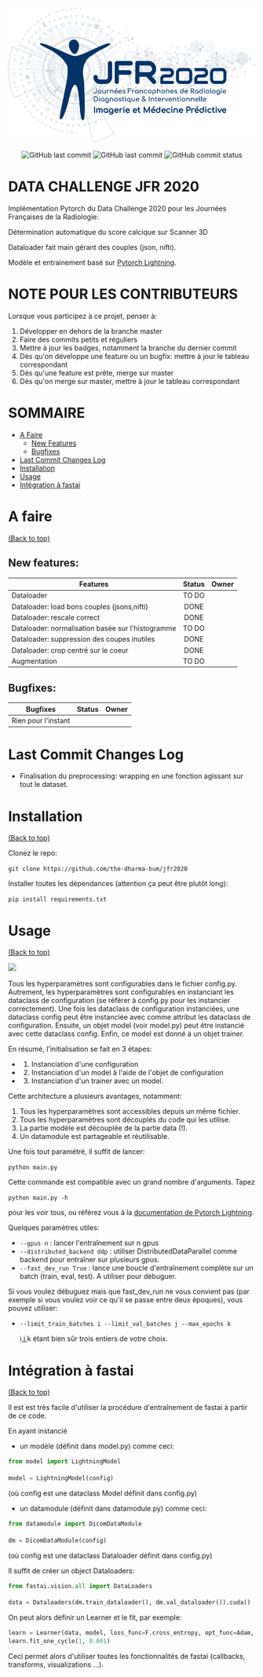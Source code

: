 <!--
+----------------------------------------------------------------------------------------------------+
|                                                                                                    |
|                                            BANNER & SHIELD                                         |
|                                                                                                    |
+----------------------------------------------------------------------------------------------------+
 -->


![](./img/sfr.jpg)

<p align="center">
    <!-- Last Master Commit-->
    <img src="https://img.shields.io/github/last-commit/the-dharma-bum/JFR2020?label=last%20master%20commit&style=flat-square"
         alt="GitHub last commit">
        <!-- Last Commit-->
    <img src="https://img.shields.io/github/last-commit/the-dharma-bum/JFR2020/master?style=flat-square"
         alt="GitHub last commit">
    <!-- Commit Status -->
    <img src="https://img.shields.io/github/commit-status/the-dharma-bum/JFR2020/master/eca2cb36cf952f86dcd3fc9112890c92913f8b60?style=flat-square"
         alt="GitHub commit status">
</p>

<!--
+----------------------------------------------------------------------------------------------------+
|                                                                                                    |
|                                               MAIN TITLE                                           |
|                                                                                                    |
+----------------------------------------------------------------------------------------------------+
 -->

# DATA CHALLENGE JFR 2020

Implémentation Pytorch du Data Challenge 2020 pour les Journées Françaises de la Radiologie:

Détermination automatique du score calcique sur Scanner 3D


Dataloader fait main gérant des couples (json, nifti).

Modèle et entrainement basé sur [Pytorch Lightning](https://github.com/PyTorchLightning/pytorch-lightning).


<!--
+----------------------------------------------------------------------------------------------------+
|                                                                                                    |
|                                                DEVNOTE                                             |
|                                                                                                    |
+----------------------------------------------------------------------------------------------------+
 -->

# NOTE POUR LES CONTRIBUTEURS

Lorsque vous participez à ce projet, penser à: 

1. Développer en dehors de la branche master
2. Faire des commits petits et réguliers
3. Mettre à jour les badges, notamment la branche du dernier commit
4. Dès qu'on développe une feature ou un bugfix: mettre à jour le tableau correspondant
5. Dès qu'une feature est prête, merge sur master
6. Dès qu'on merge sur master, mettre à jour le tableau correspondant


<!--
+----------------------------------------------------------------------------------------------------+
|                                                                                                    |
|                                          TABLE OF CONTENTS                                         |
|                                                                                                    |
+----------------------------------------------------------------------------------------------------+
 -->

# SOMMAIRE

- [A Faire](#a-faire)
     - [New Features](#new-features)
     - [Bugfixes](#bugfixes)
- [Last Commit Changes Log](#last-commit-changes-log)
- [Installation](#installation)
- [Usage](#usage)
- [Intégration à fastai](#integration-a-fastai)


<!--
+----------------------------------------------------------------------------------------------------+
|                                                                                                    |
|                                                  TO DO                                             |
|                                                                                                    |
+----------------------------------------------------------------------------------------------------+
 -->


# A faire
[(Back to top)](#sommaire)

## New features:

| Features                                                 |      Status      |     Owner    |
|----------------------------------------------------------|:----------------:|:------------:|
| Dataloader                                               |  TO DO           |              |
| Dataloader: load bons couples (jsons,nifti)              |  DONE            |              |
| Dataloader: rescale correct                              |  DONE            |              |
| Dataloader: normalisation basée sur l'histogramme        |  TO DO           |              |
| Dataloader: suppression des coupes inutiles              |  DONE            |              |
| Dataloader: crop centré sur le coeur                     |  DONE            |              |
| Augmentation                                             |  TO DO           |              |


## Bugfixes:

| Bugfixes                                                 |      Status      |     Owner    |
|----------------------------------------------------------|:----------------:|:------------:|
| Rien pour l'instant                                      |                  |              |

<!--
+----------------------------------------------------------------------------------------------------+
|                                                                                                    |
|                                              CHANGES LOG                                           |
|                                                                                                    |
+----------------------------------------------------------------------------------------------------+
 -->


# Last Commit Changes Log

- Finalisation du preprocessing: wrapping en une fonction agissant sur tout le dataset.


<!--
+----------------------------------------------------------------------------------------------------+
|                                                                                                    |
|                                              INSTALLATION                                          |
|                                                                                                    |
+----------------------------------------------------------------------------------------------------+
 -->

# Installation
[(Back to top)](#sommaire)

Clonez le repo:

```git clone https://github.com/the-dharma-bum/jfr2020```

Installer toutes les dépendances (attention ça peut être plutôt long):

``` pip install requirements.txt ```


<!--
+----------------------------------------------------------------------------------------------------+
|                                                                                                    |
|                                                 USAGE                                              |
|                                                                                                    |
+----------------------------------------------------------------------------------------------------+
 -->

# Usage
[(Back to top)](#sommaire)

![](./img/arch.png)

Tous les hyperparamètres sont configurables dans le fichier config.py.
Autrement, les hyperparamètres sont configurables en instanciant les dataclass de configuration (se référer à config.py pour les instancier correctement).
Une fois les dataclass de configuration instanciées, une dataclass config peut être instanciée avec comme attribut les dataclass de configuration.
Ensuite, un objet model (voir model.py) peut être instancié avec cette dataclass config.
Enfin, ce model est donné à un objet trainer. 

En résumé, l'initialisation se fait en 3 étapes: 
- 1. Instanciation d'une configuration
- 2. Instanciation d'un model à l'aide de l'objet de configuration
- 3. Instanciation d'un trainer avec un model.


Cette architecture a plusieurs avantages, notamment:

1. Tous les hyperparamètres sont accessibles depuis un même fichier. 
2. Tous les hyperparamètres sont découplés du code qui les utilise.
3. La partie modèle est découplée de la partie data (!).
4. Un datamodule est partageable et réutilisable.

Une fois tout paramétré, il suffit de lancer:

```python main.py ```

Cette commande est compatible avec un grand nombre d'arguments. Tapez

```python main.py -h ```

pour les voir tous, ou référez vous à la [documentation de Pytorch Lightning](https://pytorch-lightning.readthedocs.io/en/latest/).

Quelques paramètres utiles:

- ```--gpus n``` : lancer l'entraînement sur n gpus
- ```--distributed_backend ddp``` : utiliser DistributedDataParallel comme backend pour entraîner sur plusieurs gpus.
- ```--fast_dev_run True``` : lance une boucle d'entraînement complète sur un batch (train, eval, test). A utiliser pour débuguer.

Si vous voulez débuguez mais que fast_dev_run ne vous convient pas (par exemple si vous voulez voir ce qu'il se passe entre deux époques), vous pouvez utiliser:

- ```--limit_train_batches i --limit_val_batches j --max_epochs k```
     
     i,j,k étant bien sûr trois entiers de votre choix.




# Intégration à fastai
[(Back to top)](#sommaire)

Il est est très facile d'utiliser la procédure d'entraînement de fastai à partir de ce code. 

En ayant instancié 

- un modèle (définit dans model.py) comme ceci:
```python
from model import LightningModel

model = LightningModel(config)
```
(où config est une dataclass Model définit dans config.py)

- un datamodule (définit dans datamodule.py) comme ceci:
```python
from datamodule import DicomDataModule

dm = DicomDataModule(config)
```
(où config est une dataclass Dataloader définit dans config.py)

Il suffit de créer un object Dataloaders:
```python
from fastai.vision.all import DataLoaders

data = Dataloaders(dm.train_dataloader(), dm.val_dataloader()).cuda()
```

On peut alors définir un Learner et le fit, par exemple:
```python
learn = Learner(data, model, loss_func=F.cross_entropy, opt_func=Adam, metrics=accuracy)
learn.fit_one_cycle(1, 0.001)
```

Ceci permet alors d'utiliser toutes les fonctionnalités de fastai (callbacks, transforms, visualizations ...).